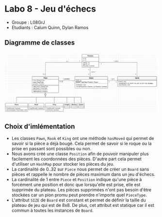 # Labo 8 - Jeu d'échecs

- Groupe : L08GrJ
- Etudiants : Calum Quinn, Dylan Ramos

## Diagramme de classes

![img.png](img.png)

## Choix d'imlémentation

- Les classes `Pawn`, `Rook` et `King` ont une méthode `hasMoved` qui permet de savoir si la pièce a déjà bougé. Cela
  permet de savoir si le roque ou la prise en passant sont possibles ou non.
- Nous avons créé une classe `Position` afin de pouvoir manipuler plus facilement les coordonnées des pièces. D'autre
  part cela permet d'utiliser un `HashMap` pour stocker les pièces du jeu.
- La cardinalité de 0..32 sur `Piece` nous permet de créer un `Board` sans pièces et rappelle le nombre de pièces
  maximum dans un jeu d'échecs.
- La cardinalité de 1 entre `Piece` et `Position` indique qu'une pièce à forcément une position et donc que lorsqu'elle
  est prise, elle est supprimée du plateau. Les pièces supprimées n'ont pas besoin d'être stockées car un pion promu
  peut prendre n'importe quel `PieceType`.
- L'attribut `SIZE` de `Board` est constant et permet de définir la taille du plateau de jeu qui est de 8x8. De plus,
  cet attribut est statique car il est commun à toutes les instances de `Board`.
